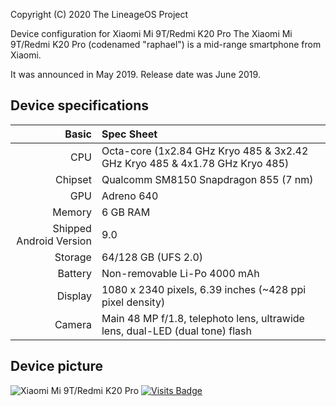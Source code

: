 Copyright (C) 2020 The LineageOS Project

Device configuration for Xiaomi Mi 9T/Redmi K20 Pro
The Xiaomi Mi 9T/Redmi K20 Pro (codenamed "raphael") is a mid-range smartphone from Xiaomi.

It was announced in May 2019. Release date was June 2019.

## Device specifications

Basic   | Spec Sheet
-------:|:-------------------------
CPU     | Octa-core (1x2.84 GHz Kryo 485 & 3x2.42 GHz Kryo 485 & 4x1.78 GHz Kryo 485)
Chipset | Qualcomm SM8150 Snapdragon 855 (7 nm)
GPU     | Adreno 640
Memory  | 6 GB RAM
Shipped Android Version | 9.0
Storage | 64/128 GB (UFS 2.0)
Battery | Non-removable Li-Po 4000 mAh
Display | 1080 x 2340 pixels, 6.39 inches (~428 ppi pixel density)
Camera  | Main 48 MP f/1.8, telephoto lens, ultrawide lens, dual-LED (dual tone) flash

## Device picture

![Xiaomi Mi 9T/Redmi K20 Pro](https://i01.appmifile.com/webfile/globalimg/products/pc/redmik20/index_slider_1.png "Xiaomi Mi 9T/Redmi K20 Pro in carbon black")
[![Visits Badge](https://badges.pufler.dev/visits/SukeeratSG/device_xiaomi_raphael)](https://badges.pufler.dev)
